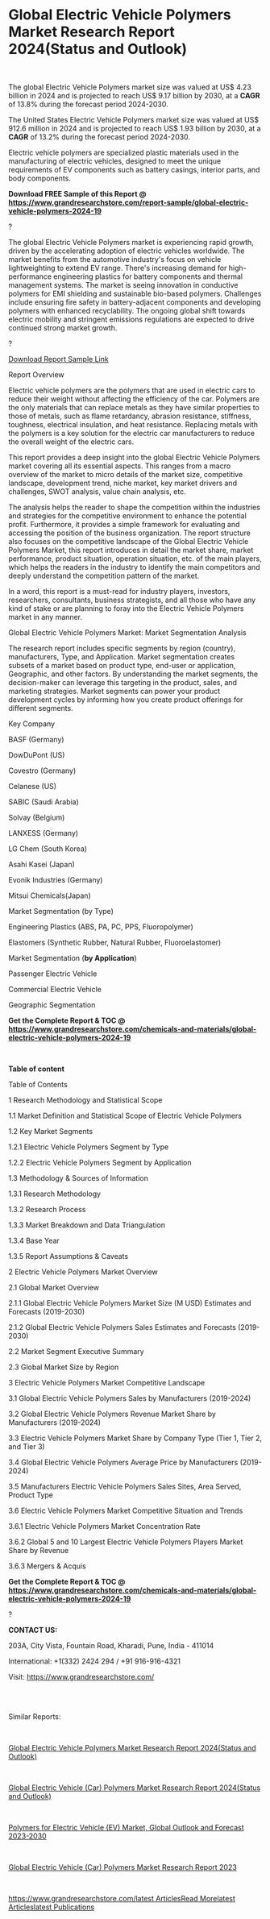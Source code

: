 <h1>Global Electric Vehicle Polymers Market Research Report 2024(Status and Outlook)</h1><br/><p>The global Electric Vehicle Polymers market size was valued at US$ 4.23 billion in 2024 and is projected to reach US$ 9.17 billion by 2030, at a <strong>CAGR</strong> of 13.8% during the forecast period 2024-2030.</p>
 
 
 
 <p>The United States Electric Vehicle Polymers market size was valued at US$ 912.6 million in 2024 and is projected to reach US$ 1.93 billion by 2030, at a <strong>CAGR</strong> of 13.2% during the forecast period 2024-2030.</p>
 
 
 
 <p>Electric vehicle polymers are specialized plastic materials used in the manufacturing of electric vehicles, designed to meet the unique requirements of EV components such as battery casings, interior parts, and body components.</p>
 
 
 
 <div><b>Download FREE Sample of this Report @ <a href="https://www.grandresearchstore.com/report-sample/global-electric-vehicle-polymers-2024-19">https://www.grandresearchstore.com/report-sample/global-electric-vehicle-polymers-2024-19</a></b></div>
 
 
 
 <p>? </p>
 
 
 
 <p>The global Electric Vehicle Polymers market is experiencing rapid growth, driven by the accelerating adoption of electric vehicles worldwide. The market benefits from the automotive industry&#39;s focus on vehicle lightweighting to extend EV range. There&#39;s increasing demand for high-performance engineering plastics for battery components and thermal management systems. The market is seeing innovation in conductive polymers for EMI shielding and sustainable bio-based polymers. Challenges include ensuring fire safety in battery-adjacent components and developing polymers with enhanced recyclability. The ongoing global shift towards electric mobility and stringent emissions regulations are expected to drive continued strong market growth.</p>
 
 
 
 <p>? </p>
 
 
 
 <p><a href="https://www.grandresearchstore.com/mr-admin/report-sample/global-electric-vehicle-polymers-2024-19">Download Report Sample Link</a></p>
 
 
 
 <p>Report Overview</p>
 
 
 
 <p>Electric vehicle polymers are the polymers that are used in electric cars to reduce their weight without affecting the efficiency of the car. Polymers are the only materials that can replace metals as they have similar properties to those of metals, such as flame retardancy, abrasion resistance, stiffness, toughness, electrical insulation, and heat resistance. Replacing metals with the polymers is a key solution for the electric car manufacturers to reduce the overall weight of the electric cars.</p>
 
 
 
 <p>This report provides a deep insight into the global Electric Vehicle Polymers market covering all its essential aspects. This ranges from a macro overview of the market to micro details of the market size, competitive landscape, development trend, niche market, key market drivers and challenges, SWOT analysis, value chain analysis, etc.</p>
 
 
 
 <p>The analysis helps the reader to shape the competition within the industries and strategies for the competitive environment to enhance the potential profit. Furthermore, it provides a simple framework for evaluating and accessing the position of the business organization. The report structure also focuses on the competitive landscape of the Global Electric Vehicle Polymers Market, this report introduces in detail the market share, market performance, product situation, operation situation, etc. of the main players, which helps the readers in the industry to identify the main competitors and deeply understand the competition pattern of the market.</p>
 
 
 
 <p>In a word, this report is a must-read for industry players, investors, researchers, consultants, business strategists, and all those who have any kind of stake or are planning to foray into the Electric Vehicle Polymers market in any manner.</p>
 
 
 
 <p>Global Electric Vehicle Polymers Market: Market Segmentation Analysis</p>
 
 
 
 <p>The research report includes specific segments by region (country), manufacturers, Type, and Application. Market segmentation creates subsets of a market based on product type, end-user or application, Geographic, and other factors. By understanding the market segments, the decision-maker can leverage this targeting in the product, sales, and marketing strategies. Market segments can power your product development cycles by informing how you create product offerings for different segments.</p>
 
 
 
 <p>Key Company</p>
 
 
 
 <p>BASF (Germany)</p>
 
 
 
 <p>DowDuPont (US)</p>
 
 
 
 <p>Covestro (Germany)</p>
 
 
 
 <p>Celanese (US)</p>
 
 
 
 <p>SABIC (Saudi Arabia)</p>
 
 
 
 <p>Solvay (Belgium)</p>
 
 
 
 <p>LANXESS (Germany)</p>
 
 
 
 <p>LG Chem (South Korea)</p>
 
 
 
 <p>Asahi Kasei (Japan)</p>
 
 
 
 <p>Evonik Industries (Germany)</p>
 
 
 
 <p>Mitsui Chemicals(Japan)</p>
 
 
 
 <p>Market Segmentation (by Type)</p>
 
 
 
 <p>Engineering Plastics (ABS, PA, PC, PPS, Fluoropolymer)</p>
 
 
 
 <p>Elastomers (Synthetic Rubber, Natural Rubber, Fluoroelastomer)</p>
 
 
 
 <p>Market Segmentation (<strong>by Application</strong>)</p>
 
 
 
 <p>Passenger Electric Vehicle</p>
 
 
 
 <p>Commercial Electric Vehicle</p>
 
 
 
 <p>Geographic Segmentation</p>
 
 
 
 <div><b>Get the Complete Report & TOC @ <a href="https://www.grandresearchstore.com/chemicals-and-materials/global-electric-vehicle-polymers-2024-19">https://www.grandresearchstore.com/chemicals-and-materials/global-electric-vehicle-polymers-2024-19</a></b></div>
 
 
 
 <p><br />
 
 <b>Table of content</b></p>
 
 
 
 <p>Table of Contents<br />
 
 1 Research Methodology and Statistical Scope<br />
 
 1.1 Market Definition and Statistical Scope of Electric Vehicle Polymers<br />
 
 1.2 Key Market Segments<br />
 
 1.2.1 Electric Vehicle Polymers Segment by Type<br />
 
 1.2.2 Electric Vehicle Polymers Segment by Application<br />
 
 1.3 Methodology & Sources of Information<br />
 
 1.3.1 Research Methodology<br />
 
 1.3.2 Research Process<br />
 
 1.3.3 Market Breakdown and Data Triangulation<br />
 
 1.3.4 Base Year<br />
 
 1.3.5 Report Assumptions & Caveats<br />
 
 2 Electric Vehicle Polymers Market Overview<br />
 
 2.1 Global Market Overview<br />
 
 2.1.1 Global Electric Vehicle Polymers Market Size (M USD) Estimates and Forecasts (2019-2030)<br />
 
 2.1.2 Global Electric Vehicle Polymers Sales Estimates and Forecasts (2019-2030)<br />
 
 2.2 Market Segment Executive Summary<br />
 
 2.3 Global Market Size by Region<br />
 
 3 Electric Vehicle Polymers Market Competitive Landscape<br />
 
 3.1 Global Electric Vehicle Polymers Sales by Manufacturers (2019-2024)<br />
 
 3.2 Global Electric Vehicle Polymers Revenue Market Share by Manufacturers (2019-2024)<br />
 
 3.3 Electric Vehicle Polymers Market Share by Company Type (Tier 1, Tier 2, and Tier 3)<br />
 
 3.4 Global Electric Vehicle Polymers Average Price by Manufacturers (2019-2024)<br />
 
 3.5 Manufacturers Electric Vehicle Polymers Sales Sites, Area Served, Product Type<br />
 
 3.6 Electric Vehicle Polymers Market Competitive Situation and Trends<br />
 
 3.6.1 Electric Vehicle Polymers Market Concentration Rate<br />
 
 3.6.2 Global 5 and 10 Largest Electric Vehicle Polymers Players Market Share by Revenue<br />
 
 3.6.3 Mergers & Acquis</p>
 
 
 
 <div><b>Get the Complete Report & TOC @ <a href="https://www.grandresearchstore.com/chemicals-and-materials/global-electric-vehicle-polymers-2024-19">https://www.grandresearchstore.com/chemicals-and-materials/global-electric-vehicle-polymers-2024-19</a></b></div>
 
 
 
 <p>? </p>
 
 
 
 <p><b>CONTACT US:</b><br />
 
 203A, City Vista, Fountain Road, Kharadi, Pune, India - 411014<br />
 
 International: +1(332) 2424 294 / +91 916-916-4321<br />
 
 Visit: <a href="https://www.grandresearchstore.com/">https://www.grandresearchstore.com/</a><br />
 
 <br />
 
 <br />
 
 Similar Reports:<br />
 
 <br />
 
 <a href="https://www.grandresearchstore.com/chemicals-and-materials/global-electric-vehicle-polymers-2024-202">Global Electric Vehicle Polymers Market Research Report 2024(Status and Outlook)</a><br />
 
 <br />
 
 <a href="https://www.grandresearchstore.com/chemicals-and-materials/global-electric-vehicle-polymers-2024-520">Global Electric Vehicle (Car) Polymers Market Research Report 2024(Status and Outlook)</a><br />
 
 <br />
 
 <a href="https://www.grandresearchstore.com/chemicals-and-materials/global-polymers-for-electric-vehicle-forecast-2023-2030-544">Polymers for Electric Vehicle (EV) Market, Global Outlook and Forecast 2023-2030</a><br />
 
 <br />
 
 <a href="https://www.grandresearchstore.com/chemicals-and-materials/global-electric-vehicle-polymers-2023-28">Global Electric Vehicle (Car) Polymers Market Research Report 2023</a><br />
 
 <br />
 
 <a href="https://gyeongbokgung.com">https://www.grandresearchstore.com/</a><a href="https://hallyeomaritime.com">latest Articles</a><a href="https://jingwansa.com">Read More</a><a href="https://nguoiviet.jp/">latest Articles</a><a href="https://www.intelmarketresearch.com/">latest Publications</a></p>